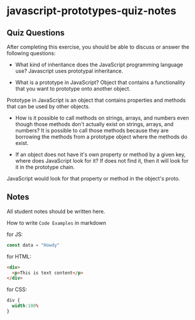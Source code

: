 # javascript-prototypes-quiz-notes

## Quiz Questions

After completing this exercise, you should be able to discuss or answer the following questions:

- What kind of inheritance does the JavaScript programming language use?
Javascript uses prototypal inheritance.

- What is a prototype in JavaScript?
Object that contains a functionality that you want to prototype onto another object.

Prototype in JavaScript is an object that contains properties and methods that can be used by other objects.

- How is it possible to call methods on strings, arrays, and numbers even though those methods don't actually exist on strings, arrays, and numbers?
It is possible to call those methods because they are borrowing the methods from a prototype object where the methods do exist.

- If an object does not have it's own property or method by a given key, where does JavaScript look for it?
If does not find it, then it will look for it in the prototype chain.

JavaScript would look for that property or method in the object's proto.

## Notes

All student notes should be written here.


How to write `Code Examples` in markdown

for JS:
```javascript
const data = "Howdy"
```

for HTML:
```html
<div>
  <p>This is text content</p>
</div>
```

for CSS:
```css
div {
  width:100%
}
```
